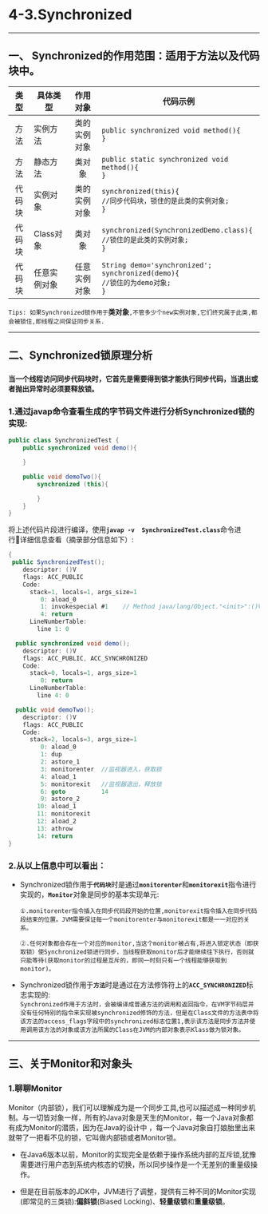 # 4-3.Synchronized
---
## 一、 Synchronized的作用范围：适用于**方法**以及**代码块**中。

| 类型 | 具体类型 | 作用对象 | 代码示例|
|:-----:|----|:----:|----|
|方法|实例方法|类的实例对象|`public synchronized void method(){`<br>`}`
|方法|静态方法|类对象|`public static synchronized void method(){`<br>`}`
|代码块|实例对象|类的实例对象|`synchronized(this){`<br>`//同步代码块，锁住的是此类的实例对象;`<br>`}`
|代码块|Class对象|类对象|`synchronized(SynchronizedDemo.class){`<br>`//锁住的是此类的实例对象;`<br>`}`
|代码块|任意实例对象|任意实例对象|`String demo='synchronized';`<br>`synchronized(demo){`<br>`//锁住的为demo对象;`<br>`}`
`Tips: 如果Synchronized锁作用于`**类对象**`,不管多少个new实例对象,它们终究属于此类,都会被锁住,即线程之间保证同步关系.`

---

## 二、Synchronized锁原理分析
### **`当一个线程访问同步代码块时，它首先是需要得到锁才能执行同步代码，当退出或者抛出异常时必须要释放锁。`**

### 1.通过javap命令查看生成的字节码文件进行分析Synchronized锁的实现:
```java
public class SynchronizedTest {
    public synchronized void demo(){

    }

    public void demoTwo(){
        synchronized (this){

        }
    }
}
```
将上述代码片段进行编译，使用<b>`javap -v  SynchronizedTest.class`</b>命令进行详细信息查看（摘录部分信息如下）:
```java
{
 public SynchronizedTest();
    descriptor: ()V
    flags: ACC_PUBLIC
    Code:
      stack=1, locals=1, args_size=1
         0: aload_0
         1: invokespecial #1    // Method java/lang/Object."<init>":()V
         4: return
      LineNumberTable:
        line 1: 0

  public synchronized void demo();
    descriptor: ()V
    flags: ACC_PUBLIC, ACC_SYNCHRONIZED
    Code:
      stack=0, locals=1, args_size=1
         0: return
      LineNumberTable:
        line 4: 0

  public void demoTwo();
    descriptor: ()V
    flags: ACC_PUBLIC
    Code:
      stack=2, locals=3, args_size=1
         0: aload_0
         1: dup
         2: astore_1
         3: monitorenter  //监视器进入，获取锁
         4: aload_1
         5: monitorexit   //监视器退出，释放锁
         6: goto          14
         9: astore_2
        10: aload_1
        11: monitorexit
        12: aload_2
        13: athrow
        14: return
}
```

### 2.从以上信息中可以看出：

- Synchronized锁作用于<b>`代码块`</b>时是通过<b>`monitorenter`</b>和<b>`monitorexit`</b>指令进行实现的，<b>`Monitor`</b>对象是同步的基本实现单元:
    <br>

    `
       ①.monitorenter指令插入在同步代码段开始的位置,monitorexit指令插入在同步代码段结束的位置。JVM需要保证每一个monitorenter与monitorexit都是一一对应的关系。
    `
    <br>

    `
    ②.任何对象都会存在一个对应的monitor,当这个monitor被占有,将进入锁定状态（即获取锁）使Synchronized锁进行同步，当线程获取monitor后才能继续往下执行，否则就只能等待(获取monitor的过程是互斥的，即同一时刻只有一个线程能够获取到monitor)。
    `
- Synchronized锁作用于<b>`方法`</b>时是通过在方法修饰符上的<b>`ACC_SYNCHRONIZED`</b>标志实现的:
    <br>
    `
    Synchronized作用于方法时，会被编译成普通方法的调用和返回指令，在VM字节码层并没有任何特别的指令来实现被synchronized修饰的方法，但是在Class文件的方法表中将该方法的access_flags字段中的synchronized标志位置1,表示该方法是同步方法并使用调用该方法的对象或该方法所属的Class在JVM的内部对象表示Klass做为锁对象。
    `
---
## 三、关于Monitor和对象头
### 1.聊聊Monitor
Monitor（内部锁），我们可以理解成为是一个同步工具,也可以描述成一种同步机制。与一切皆对象一样，所有的Java对象是天生的Monitor，每一个Java对象都有成为Monitor的潜质，因为在Java的设计中 ，每一个Java对象自打娘胎里出来就带了一把看不见的锁，它叫做内部锁或者Monitor锁。

- 在Java6版本以前，Monitor的实现完全是依赖于操作系统内部的互斥锁,犹豫需要进行用户态到系统内核态的切换，所以同步操作是一个无差别的重量级操作。

- 但是在目前版本的JDK中，JVM进行了调整，提供有三种不同的Monitor实现(即常见的三类锁):**偏斜锁**(Biased Locking)、**轻量级锁**和**重量级锁**。